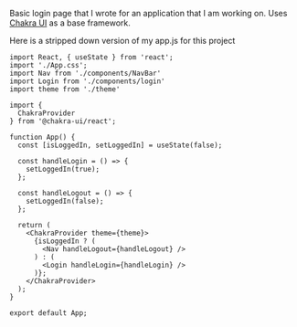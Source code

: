 Basic login page that I wrote for an application that I am working on. Uses [Chakra UI](https://chakra-ui.com/getting-started) as a base framework.

Here is a stripped down version of my app.js for this project

```
import React, { useState } from 'react';
import './App.css';
import Nav from './components/NavBar'
import Login from './components/login'
import theme from './theme'

import {
  ChakraProvider
} from '@chakra-ui/react';

function App() {
  const [isLoggedIn, setLoggedIn] = useState(false);

  const handleLogin = () => {
    setLoggedIn(true);
  };

  const handleLogout = () => {
    setLoggedIn(false);
  };

  return (
    <ChakraProvider theme={theme}>
      {isLoggedIn ? (
        <Nav handleLogout={handleLogout} />
      ) : (
        <Login handleLogin={handleLogin} />
      )};
    </ChakraProvider>
  );
}

export default App;

```
